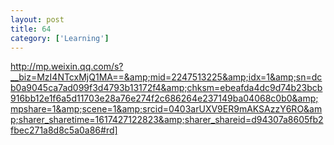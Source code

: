 ```yaml
---
layout: post
title: 64
category: ['Learning']
---
```


http://mp.weixin.qq.com/s?__biz=MzI4NTcxMjQ1MA==&amp;mid=2247513225&amp;idx=1&amp;sn=dcb0a9045ca7ad099f3d4793b13172f4&amp;chksm=ebeafda4dc9d74b23bcb916bb12e1f6a5d11703e28a76e274f2c686264e237149ba04068c0b0&amp;mpshare=1&amp;scene=1&amp;srcid=0403arUXV9ER9mAKSAzzY6RO&amp;sharer_sharetime=1617427122823&amp;sharer_shareid=d94307a8605fb2fbec271a8d8c5a0a86#rd]


